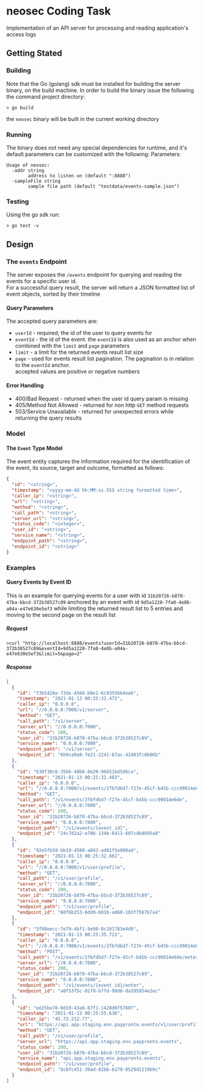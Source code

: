 # neosec Coding Task
Implementation of an API server for processing and reading application's access logs

## Getting Stated
### Building
Note that the Go (golang) sdk must be installed for building the server binary, on the build machine.
In order to build the binary issue the following the command project directory:
```
> go build
```
the `neosec` binary will be built in the current working directory

### Running
The binary does not need any special dependencies for runtime, and it's default parameters can be customized with the following:
Parameters:
```
Usage of neosec:
  -addr string
        address to listen on (default ":8888")
  -sampleFile string
        sample file path (default "testdata/events-sample.json")
```
### Testing
Using the go sdk run:
```
> go test -v
```

## Design

### The `events` Endpoint
The server exposes the `/events` endpoint for querying and reading the events for a specific user id.  
For a successful query result, the server will return a JSON formatted list of event objects, sorted by their timeline

#### Query Parameters
The accepted query parameters are:
* `userId` - required; the id of the user to query events for
* `eventId` - the id of the event. the `eventId` is also used as an anchor when combined with the `limit` and `page` parameters
* `limit` - a limit for the returned events result list size
* `page` - used for events result list pagination. The pagination is in relation to the `eventId` anchor.  
  accepted values are positive or negative numbers

#### Error Handling
* 400/Bad Request - returned when the user id query param is missing
* 405/Method Not Allowed - returned for non http `GET` method requests
* 503/Service Unavailable - returned for unexpected errors while returning the query results 

### Model
#### The `Event` Type Model
The event entity captures the information required for the identification of the event, its source, target and outcome, formatted as follows:
```json
{
  "id": "<string>",
  "timestamp": "<yyyy-mm-dd hh:MM:ss.SSS string formatted time>",
  "caller_ip": "<string>",
  "url": "<string>",
  "method": "<string>",
  "call_path": "<string>",
  "server_url": "<string>",
  "status_code": "<integer>",
  "user_id": "<string>",
  "service_name": "<string>",
  "endpoint_path": "<string>",
  "endpoint_id": "<string>"
}
```
### Examples
#### Query Events by Event ID
This is an example for querying events for a user with id `31b20726-b870-47ba-bbcd-372b38527c89` anchored by an event with id `9d5a1220-7fa0-4e8b-a04a-e47e630e5ef3`
 while limiting the returned result list to 5 entries and moving to the second page on the result list
##### Request
`>curl "http://localhost:8888/events?userId=31b20726-b870-47ba-bbcd-372b38527c89&eventId=9d5a1220-7fa0-4e8b-a04a-e47e630e5ef3&limit=5&page=2"`
##### Response
```json
[
  {
    "id": "73b5426e-73de-4566-b8e1-6c9355664ee6",
    "timestamp": "2021-01-13 00:25:32.472",
    "caller_ip": "0.0.0.0",
    "url": "//0.0.0.0:7000/v1/server",
    "method": "GET",
    "call_path": "/v1/server",
    "server_url": "//0.0.0.0:7000",
    "status_code": 200,
    "user_id": "31b20726-b870-47ba-bbcd-372b38527c89",
    "service_name": "0.0.0.0:7000",
    "endpoint_path": "/v1/server",
    "endpoint_id": "6b9ca9a8-7e21-2241-67ac-42483fc6b86b"
  },
  {
    "id": "630f30c6-35b6-40b6-8e20-96651bd5d6ca",
    "timestamp": "2021-01-13 00:25:32.483",
    "caller_ip": "0.0.0.0",
    "url": "//0.0.0.0:7000/v1/events/2fbfdbd7-f27e-45cf-b45b-ccc99014e6de",
    "method": "GET",
    "call_path": "/v1/events/2fbfdbd7-f27e-45cf-b45b-ccc99014e6de",
    "server_url": "//0.0.0.0:7000",
    "status_code": 200,
    "user_id": "31b20726-b870-47ba-bbcd-372b38527c89",
    "service_name": "0.0.0.0:7000",
    "endpoint_path": "/v1/events/{event_id}",
    "endpoint_id": "24c7d2a2-e706-134b-6411-607c46d695a8"
  },
  {
    "id": "92e5fb59-bb19-4588-a043-ad81f5e900ad",
    "timestamp": "2021-01-13 00:25:32.661",
    "caller_ip": "0.0.0.0",
    "url": "//0.0.0.0:7000/v1/user/profile",
    "method": "GET",
    "call_path": "/v1/user/profile",
    "server_url": "//0.0.0.0:7000",
    "status_code": 200,
    "user_id": "31b20726-b870-47ba-bbcd-372b38527c89",
    "service_name": "0.0.0.0:7000",
    "endpoint_path": "/v1/user/profile",
    "endpoint_id": "60f6b253-6dd9-b01b-a860-103f7567b7a4"
  },
  {
    "id": "3f88eecc-7e79-4bf1-9e90-0c101783e4d9",
    "timestamp": "2021-01-13 00:25:35.721",
    "caller_ip": "0.0.0.0",
    "url": "//0.0.0.0:7000/v1/events/2fbfdbd7-f27e-45cf-b45b-ccc99014e6de/enter",
    "method": "POST",
    "call_path": "/v1/events/2fbfdbd7-f27e-45cf-b45b-ccc99014e6de/enter",
    "server_url": "//0.0.0.0:7000",
    "status_code": 200,
    "user_id": "31b20726-b870-47ba-bbcd-372b38527c89",
    "service_name": "0.0.0.0:7000",
    "endpoint_path": "/v1/events/{event_id}/enter",
    "endpoint_id": "a0f53f5c-01f0-b7fd-90d8-da395954e2ec"
  },
  {
    "id": "ee25ba70-0d19-43a6-87f1-1428d6f57607",
    "timestamp": "2021-01-13 00:25:55.636",
    "caller_ip": "45.72.212.77",
    "url": "https://api.app.staging.env.paypronto.events/v1/user/profile",
    "method": "GET",
    "call_path": "/v1/user/profile",
    "server_url": "https://api.app.staging.env.paypronto.events",
    "status_code": 200,
    "user_id": "31b20726-b870-47ba-bbcd-372b38527c89",
    "service_name": "api.app.staging.env.paypronto.events",
    "endpoint_path": "/v1/user/profile",
    "endpoint_id": "8c0fc451-39ad-82bb-6179-8529d1119b9c"
  }
]
```